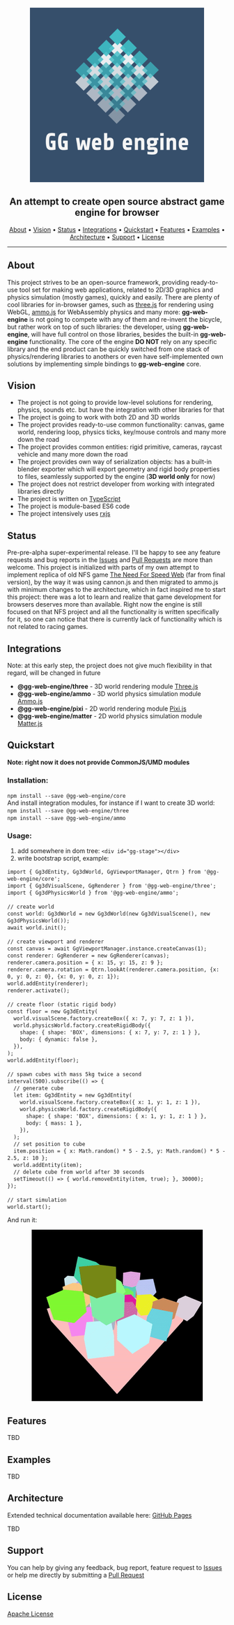 <p align="center">
  <img src="documentation/assets/logo.png" style="height: 400px; width:400px;" alt=''/>
</p>
<h2 align="center">An attempt to create open source abstract game engine for browser</h2>

<p align="center">
  <a href="#about">About</a> •
  <a href="#vision">Vision</a> •
  <a href="#status">Status</a> •
  <a href="#integrations">Integrations</a> •
  <a href="#quickstart">Quickstart</a> •
  <a href="#features">Features</a> •
  <a href="#examples">Examples</a> •
  <a href="#architecture">Architecture</a> •
  <a href="#support">Support</a> •
  <a href="#license">License</a>
</p>

---

## About
This project strives to be an open-source framework, providing ready-to-use tool set for making web applications, 
related to 2D/3D graphics and physics simulation (mostly games), quickly and easily. There are plenty of cool libraries 
for in-browser games, such as [three.js](https://github.com/mrdoob/three.js) for rendering using WebGL, 
[ammo.js](https://github.com/kripken/ammo.js) for WebAssembly physics and many more: **gg-web-engine** is not going to 
compete with any of them and re-invent the bicycle, but rather work on top of such libraries: the developer, using 
**gg-web-engine**, will have full control on those libraries, besides the built-in **gg-web-engine** functionality. 
The core of the engine **DO NOT** rely on any specific library and the end product can be quickly switched from one 
stack of physics/rendering libraries to anothers or even have self-implemented own solutions by implementing simple 
bindings to **gg-web-engine** core.

## Vision
- The project is not going to provide low-level solutions for rendering, physics, sounds etc. but have the integration 
with other libraries for that
- The project is going to work with both 2D and 3D worlds
- The project provides ready-to-use common functionality: canvas, game world, rendering loop, physics ticks, key/mouse 
controls and many more down the road
- The project provides common entities: rigid primitive, cameras, raycast vehicle and many more down the road
- The project provides own way of serialization objects: has a built-in blender exporter which will export geometry
  and rigid body properties to files, seamlessly supported by the engine (**3D world only** for now)
- The project does not restrict developer from working with integrated libraries directly
- The project is written on [TypeScript](https://github.com/microsoft/TypeScript)
- The project is module-based ES6 code
- The project intensively uses [rxjs](https://github.com/ReactiveX/rxjs)

## Status
Pre-pre-alpha super-experimental release. I'll be happy to see any feature requests and bug reports in the 
[Issues](https://github.com/AndyGura/gg-web-engine/issues) and [Pull Requests](https://github.com/AndyGura/gg-web-engine/pulls) 
are more than welcome. This project is initialized with parts of my own attempt to implement replica of old NFS game
[The Need For Speed Web](https://tnfsw.guraklgames.com/) (far from final version), by the way it was using cannon.js 
and then migrated to ammo.js with minimum changes to the architecture, which in fact inspired me to start this project: 
there was a lot to learn and realize that game development for browsers deserves more than available. Right now the 
engine is still focused on that NFS project and all the functionality is written specifically for it, so one can notice 
that there is currently lack of functionality which is not related to racing games.

## Integrations
Note: at this early step, the project does not give much flexibility in that regard, will be changed in future
- **@gg-web-engine/three** - 3D world rendering module [Three.js](https://github.com/mrdoob/three.js)
- **@gg-web-engine/ammo** - 3D world physics simulation module [Ammo.js](https://github.com/kripken/ammo.js)
- **@gg-web-engine/pixi** - 2D world rendering module [Pixi.js](https://github.com/pixijs/pixijs)
- **@gg-web-engine/matter** - 2D world physics simulation module [Matter.js](https://github.com/liabru/matter-js)

## Quickstart
**Note: right now it does not provide CommonJS/UMD modules**
### Installation:
`npm install --save @gg-web-engine/core`<br/>
And install integration modules, for instance if I want to create 3D world:<br/>
`npm install --save @gg-web-engine/three`<br/>
`npm install --save @gg-web-engine/ammo`
### Usage:
1) add somewhere in dom tree: ```<div id="gg-stage"></div>```
2) write bootstrap script, example:
```
import { Gg3dEntity, Gg3dWorld, GgViewportManager, Qtrn } from '@gg-web-engine/core';
import { Gg3dVisualScene, GgRenderer } from '@gg-web-engine/three';
import { Gg3dPhysicsWorld } from '@gg-web-engine/ammo';

// create world
const world: Gg3dWorld = new Gg3dWorld(new Gg3dVisualScene(), new Gg3dPhysicsWorld());
await world.init();

// create viewport and renderer
const canvas = await GgViewportManager.instance.createCanvas(1);
const renderer: GgRenderer = new GgRenderer(canvas);
renderer.camera.position = { x: 15, y: 15, z: 9 };
renderer.camera.rotation = Qtrn.lookAt(renderer.camera.position, {x: 0, y: 0, z: 0}, {x: 0, y: 0, z: 1});
world.addEntity(renderer);
renderer.activate();

// create floor (static rigid body)
const floor = new Gg3dEntity(
  world.visualScene.factory.createBox({ x: 7, y: 7, z: 1 }),
  world.physicsWorld.factory.createRigidBody({
    shape: { shape: 'BOX', dimensions: { x: 7, y: 7, z: 1 } },
    body: { dynamic: false },
  }),
);
world.addEntity(floor);

// spawn cubes with mass 5kg twice a second
interval(500).subscribe(() => {
  // generate cube
  let item: Gg3dEntity = new Gg3dEntity(
    world.visualScene.factory.createBox({ x: 1, y: 1, z: 1 }),
    world.physicsWorld.factory.createRigidBody({
      shape: { shape: 'BOX', dimensions: { x: 1, y: 1, z: 1 } },
      body: { mass: 1 },
    }),
  );
  // set position to cube
  item.position = { x: Math.random() * 5 - 2.5, y: Math.random() * 5 - 2.5, z: 10 };
  world.addEntity(item);
  // delete cube from world after 30 seconds
  setTimeout(() => { world.removeEntity(item, true); }, 30000);
});

// start simulation
world.start();
```
And run it:
<p align="center">
  <img src="documentation/assets/example.gif" alt=''/>
</p>

## Features
TBD

## Examples
TBD

## Architecture
Extended technical documentation available here: [GitHub Pages](https://andygura.github.io/gg-web-engine/)

TBD

## Support
You can help by giving any feedback, bug report, feature request to [Issues](https://github.com/AndyGura/gg-web-engine/issues) 
or help me directly by submitting a [Pull Request](https://github.com/AndyGura/gg-web-engine/pulls)

## License
[Apache License](LICENSE)
